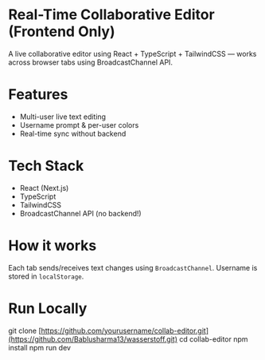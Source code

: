 # Real-Time Collaborative Editor (Frontend Only)

A live collaborative editor using React + TypeScript + TailwindCSS — works across browser tabs using BroadcastChannel API.

# Features
- Multi-user live text editing
- Username prompt & per-user colors
- Real-time sync without backend

# Tech Stack
- React (Next.js)
- TypeScript
- TailwindCSS
- BroadcastChannel API (no backend!)

# How it works
Each tab sends/receives text changes using `BroadcastChannel`. Username is stored in `localStorage`.

# Run Locally
git clone [https://github.com/yourusername/collab-editor.git](https://github.com/Bablusharma13/wasserstoff.git)
cd collab-editor
npm install
npm run dev
